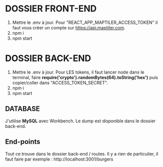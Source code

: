 # DOSSIER FRONT-END

1. Mettre le .env à jour. Pour "REACT_APP_MAPTILER_ACCESS_TOKEN" il faut vous créer un compte sur https://api.maptiler.com.
2. npm i
3. npm start

# DOSSIER BACK-END

1. Mettre le .env à jour. Pour LES tokens, il faut lancer node dans le terminal, faire **require('crypto').randomBytes(64).toString('hex')** puis copier/coller dans "ACCESS_TOKEN_SECRET".
2. npm i
3. npm start

## DATABASE

J'utilise **MySQL** avec Workbench. Le dump est disponible dans le dossier back-end.

## End-points

Tout ce trouve dans le dossier back-end / routes. Il y a rien de particulier, il faut faire par exemple : http://localhost:3001/burgers
